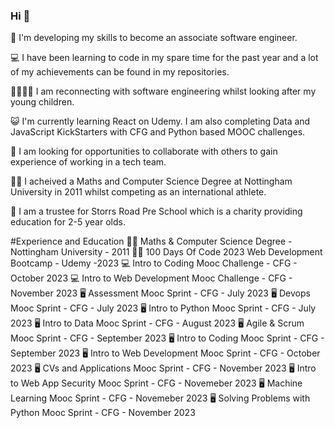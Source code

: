 ### Hi 👋

👋 I'm developing my skills to become an associate software engineer.

💻 I have been learning to code in my spare time for the past year and a lot of my achievements can be found in my repositories.

👨‍👩‍👧‍👦 I am reconnecting with software engineering whilst looking after my young children.

😺 I'm currently learning React on Udemy. I am also completing Data and JavaScript KickStarters with CFG and Python based MOOC challenges.

🤝 I am looking for opportunities to collaborate with others to gain experience of working in a tech team.

👩‍🎓 I acheived a Maths and Computer Science Degree at Nottingham University in 2011 whilst competing as an international athlete.

💖 I am a trustee for Storrs Road Pre School which is a charity providing education for 2-5 year olds.

#Experience and Education
👩‍🎓 Maths & Computer Science Degree - Nottingham University - 2011
👩‍🏫 100 Days Of Code 2023 Web Development Bootcamp - Udemy -2023
💻 Intro to Coding Mooc Challenge - CFG - October 2023
💻 Intro to Web Development Mooc Challenge - CFG - November 2023
🖥 Assessment Mooc Sprint - CFG - July 2023
🖥 Devops Mooc Sprint - CFG - July 2023
🖥 Intro to Python Mooc Sprint - CFG - July 2023
🖥 Intro to Data Mooc Sprint - CFG - August 2023
🖥 Agile & Scrum Mooc Sprint - CFG - September 2023
🖥 Intro to Coding Mooc Sprint - CFG - September 2023
🖥 Intro to Web Development Mooc Sprint - CFG - October 2023
🖥 CVs and Applications Mooc Sprint - CFG - November 2023
🖥 Intro to Web App Security Mooc Sprint - CFG - Novemeber 2023
🖥 Machine Learning Mooc Sprint - CFG - Novemeber 2023
🖥 Solving Problems with Python Mooc Sprint - CFG - November 2023
